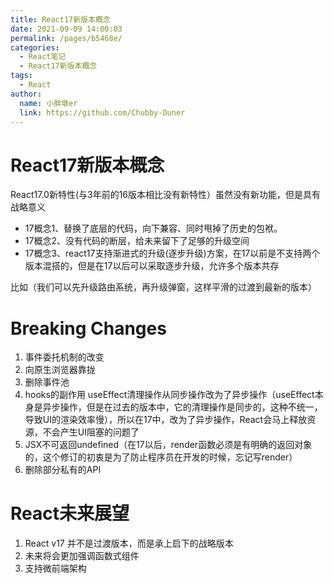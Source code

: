 ```yaml
---
title: React17新版本概念
date: 2021-09-09 14:00:03
permalink: /pages/b5468e/
categories:
  - React笔记
  - React17新版本概念
tags:
  - React
author:
  name: 小胖墩er
  link: https://github.com/Chubby-Duner
---
```


# React17新版本概念

React17.0新特性(与3年前的16版本相比没有新特性）虽然没有新功能，但是具有战略意义

- 17概念1、替换了底层的代码，向下兼容、同时甩掉了历史的包袱。
- 17概念2、没有代码的断层，给未来留下了足够的升级空间
- 17概念3、react17支持渐进式的升级(逐步升级)方案，在17以前是不支持两个版本混搭的，但是在17以后可以采取逐步升级，允许多个版本共存

比如（我们可以先升级路由系统，再升级弹窗，这样平滑的过渡到最新的版本）

# Breaking Changes
1. 事件委托机制的改变
2. 向原生浏览器靠拢
3. 删除事件池
4. hooks的副作用 useEffect清理操作从同步操作改为了异步操作（useEffect本身是异步操作，但是在过去的版本中，它的清理操作是同步的，这种不统一，导致UI的渲染效率慢），所以在17中，改为了异步操作，React会马上释放资源，不会产生UI阻塞的问题了
5. JSX不可返回undefined（在17以后，render函数必须是有明确的返回对象的，这个修订的初衷是为了防止程序员在开发的时候，忘记写render）
6. 删除部分私有的API
# React未来展望
1. React  v17 并不是过渡版本，而是承上启下的战略版本
2. 未来将会更加强调函数式组件
3. 支持微前端架构
